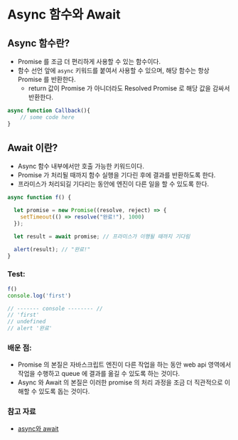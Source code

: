 # Async 함수와 Await

## Async 함수란?
- Promise 를 조금 더 편리하게 사용할 수 있는 함수이다. 
- 함수 선언 앞에 `async` 키워드를 붙여서 사용할 수 있으며, 해당 함수는 항상 Promise 를 반환한다. 
	- return 값이 Promise 가 아니더라도 Resolved Promise 로 해당 값을 감싸서 반환한다. 
```js
async function Callback(){
	// some code here 
}
```

## Await 이란?
- Async 함수 내부에서만 호출 가능한 키워드이다. 
- Promise 가 처리될 때까지 함수 실행을 기다린 후에 결과를 반환하도록 한다.
- 프라미스가 처리되길 기다리는 동안에 엔진이 다른 일을 할 수 있도록 한다. 
```js
async function f() {

  let promise = new Promise((resolve, reject) => {
    setTimeout(() => resolve("완료!"), 1000)
  });

  let result = await promise; // 프라미스가 이행될 때까지 기다림

  alert(result); // "완료!"
}
```

### Test:
```js
f()
console.log('first')

// ------- console -------- //
// 'first'
// undefined
// alert '완료'
```

### 배운 점:
- Promise 의 본질은 자바스크립트 엔진이 다른 작업을 하는 동안 web api 영역에서 작업을 수행하고 queue 에 결과를 옮길 수 있도록 하는 것이다. 
- Async 와 Await 의 본질은 이러한 promise 의 처리 과정을 조금 더 직관적으로 이해할 수 있도록 돕는 것이다. 

### 참고 자료
- [async와 await](https://ko.javascript.info/async-await)